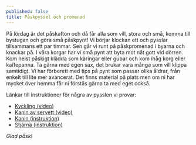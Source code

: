 ```yaml
---
published: false
title: Påskpyssel och promenad
---
```


På lördag är det påskafton och då får alla som vill, stora och små, komma till bystugan och göra små påskpynt! Vi börjar klockan ett och pysslar tillsammans ett par timmar. Sen går vi runt på påskpromenad i byarna och knackar på. I våra korgar har vi små pynt att byta mot nåt gott vid dörren. Kom helst påskigt klädda som käringar eller gubar och kom ihåg korg eller kaffepanna. Ta gärna med egen sax, det brukar vara många som vill klippa samtidigt. Vi har förberett med tips på pynt som passar olika åldrar, från enkelt till lite mer avancerat. Det finns material på plats men om ni har mycket över hemma får ni förstås gärna ta med eget också.


Länkar till instruktioner för några av pysslen vi provar:
- [Kyckling (video)](https://www.youtube.com/watch?v=85fBJtnYk7Q)
- [Kanin av servett (video)](https://youtu.be/VBlHHkA2Zqw)
- [Kanin (instruktion)](https://www.origami-tutorial.com/traditional-origami-rabbit.html)
- [Stjärna (instruktion)](https://quillingsupply.com/freemoravianstarinstructions)

*Glad påsk!*
